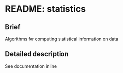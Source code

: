 # README: statistics

## Brief

Algorithms for computing statistical information on data

## Detailed description

See documentation inline